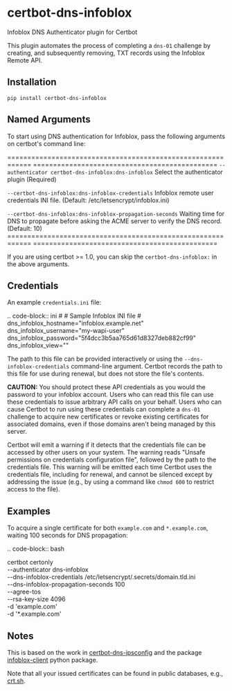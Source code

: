 certbot-dns-infoblox
====================

Infoblox DNS Authenticator plugin for Certbot

This plugin automates the process of completing a ``dns-01`` challenge by
creating, and subsequently removing, TXT records using the Infoblox Remote API.


Installation
------------
```
pip install certbot-dns-infoblox
```

Named Arguments
---------------

To start using DNS authentication for Infoblox, pass the following arguments on
certbot's command line:

============================================================ ==============================================
``--authenticator certbot-dns-infoblox:dns-infoblox``        Select the authenticator plugin (Required)

``--certbot-dns-infoblox:dns-infoblox-credentials``          Infoblox remote user credentials INI file.
                                                             (Default: /etc/letsencrypt/infoblox.ini)

``--certbot-dns-infoblox:dns-infoblox-propagation-seconds``  Waiting time for DNS to propagate before asking
                                                             the ACME server to verify the DNS record.
                                                             (Default: 10)
============================================================ ==============================================

If you are using certbot >= 1.0, you can skip the `certbot-dns-infoblox:`
in the above arguments.


Credentials
-----------
An example ``credentials.ini`` file:

.. code-block:: ini
    #
    # Sample Infoblox INI file
    #
    dns_infoblox_hostname="infoblox.example.net"
    dns_infoblox_username="my-wapi-user"
    dns_infoblox_password="5f4dcc3b5aa765d61d8327deb882cf99"
    dns_infoblox_view=""

The path to this file can be provided interactively or using the
``--dns-infoblox-credentials`` command-line argument. Certbot
records the path to this file for use during renewal, but does not store the
file's contents.

**CAUTION:** You should protect these API credentials as you would the
password to your infoblox account. Users who can read this file can use these
credentials to issue arbitrary API calls on your behalf. Users who can cause
Certbot to run using these credentials can complete a ``dns-01`` challenge to
acquire new certificates or revoke existing certificates for associated
domains, even if those domains aren't being managed by this server.

Certbot will emit a warning if it detects that the credentials file can be
accessed by other users on your system. The warning reads "Unsafe permissions
on credentials configuration file", followed by the path to the credentials
file. This warning will be emitted each time Certbot uses the credentials file,
including for renewal, and cannot be silenced except by addressing the issue
(e.g., by using a command like ``chmod 600`` to restrict access to the file).


Examples
--------
To acquire a single certificate for both ``example.com`` and
``*.example.com``, waiting 100 seconds for DNS propagation:

.. code-block:: bash

   certbot certonly \
     --authenticator dns-infoblox \
     --dns-infoblox-credentials /etc/letsencrypt/.secrets/domain.tld.ini \
     --dns-infoblox-propagation-seconds 100 \
     --agree-tos \
     --rsa-key-size 4096 \
     -d 'example.com' \
     -d '*.example.com'

Notes
-----

This is based on the work in [certbot-dns-ipsconfig](https://github.com/m42e/certbot-dns-ispconfig)
and the package [infoblox-client](https://github.com/infobloxopen/infoblox-client) python package.

Note that all your issued certificates can be found in public databases, e.g., [crt.sh](https://crt.sh/).
